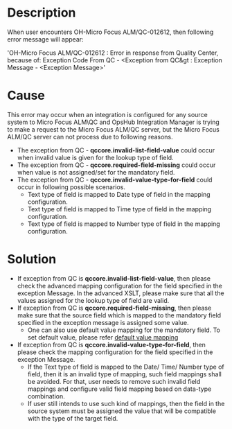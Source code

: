 # Description

When user encounters OH-Micro Focus ALM/QC-012612, then following error message will appear:

'OH-Micro Focus ALM/QC-012612 : Error in response from Quality Center, because of: Exception Code From QC - &lt;Exception from QC&gt : Exception Message - &lt;Exception Message&gt;'

# Cause

This error may occur when an integration is configured for any source system to Micro Focus ALM\QC and OpsHub Integration Manager is trying to make a request to the Micro Focus ALM/QC server, but the Micro Focus ALM/QC server can not process due to following reasons.

* The exception from QC - **qccore.invalid-list-field-value** could occur when invalid value is given for the lookup type of field.
* The exception from QC - **qccore.required-field-missing** could occur when value is not assigned/set for the mandatory field.
* The exception from QC - **qccore.invalid-value-type-for-field** could occur in following possible scenarios.
  * Text type of field is mapped to Date type of field in the mapping configuration.
  * Text type of field is mapped to Time type of field in the mapping configuration.
  * Text type of field is mapped to Number type of field in the mapping configuration.

# Solution

* If exception from QC is **qccore.invalid-list-field-value**, then please check the advanced mapping configuration for the field specified in the exception Message. In the advanced XSLT, please make sure that all the values assigned for the lookup type of field are valid.
* If exception from QC is **qccore.required-field-missing**, then please make sure that the source field which is mapped to the mandatory field specified in the exception message is assigned some value.
  * One can also use default value mapping for the mandatory field. To set default value, please refer [default value mapping](../integrate/mapping-configuration#default-mapping)
* If exception from QC is **qccore.invalid-value-type-for-field**, then please check the mapping configuration for the field specified in the exception Message.
  * If the Text type of field is mapped to the Date/ Time/ Number type of field, then it is an invalid type of mapping, such field mappings shall be avoided. For that, user needs to remove such invalid field mappings and configure valid field mapping based on data-type combination.
  * If user still intends to use such kind of mappings, then the field in the source system must be assigned the value that will be compatible with the type of the target field.
